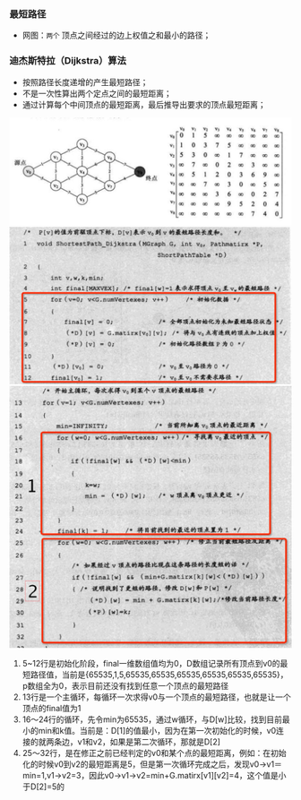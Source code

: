 ### 最短路径
* 网图：`两个` 顶点之间经过的边上权值之和最小的路径；

### 迪杰斯特拉（Dijkstra）算法
* 按照路径长度递增的产生最短路径；
* 不是一次性算出两个定点之间的最短距离；
*  通过计算每个中间顶点的最短距离，最后推导出要求的顶点最短距离；

<img src="https://raw.githubusercontent.com/liangxifeng833/my_program/master/images/datastruct/Dijkstra_1.png" width="668" />

<img src="https://raw.githubusercontent.com/liangxifeng833/my_program/master/images/datastruct/Dijkstra_2.png" width="668" />

<img src="https://raw.githubusercontent.com/liangxifeng833/my_program/master/images/datastruct/Dijkstra_3.png" width="668" />

1. 5~12行是初始化阶段，final一维数组值均为0，D数组记录所有顶点到v0的最短路径值，当前是{65535,1,5,65535,65535,65535,65535,65535,65535}，p数组全为0，表示目前还没有找到任意一个顶点的最短路径
2. 13行是一个主循环，每循环一次求得v0与一个顶点的最短路径，也就是让一个顶点的final值为1
3. 16～24行的循环，先令min为65535，通过w循环，与D[w]比较，找到目前最小的min和k值。当前是：D[1]的值最小，因为在第一次初始化的时候，v0连接的就两条边，v1和v2，如果是第二次循环，那就是D[2]
4. 25～32行，是在修正之前已经判定的v0和某个点的最短距离，例如：在初始化的时候v0到v2的最短距离是5，但是第一次循环完成之后，发现v0->v1＝min=1,v1->v2=3，因此v0->v1->v2=min+G.matirx[v1][v2]=4，这个值是小于D[2]=5的

